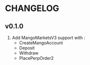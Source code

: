 # CHANGELOG

## v0.1.0

1. Add MangoMarketsV3 support with :
   - CreateMangoAccount
   - Deposit
   - Withdraw
   - PlacePerpOrder2

